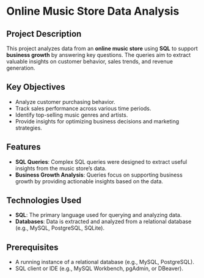 # Online Music Store Data Analysis

## Project Description
This project analyzes data from an **online music store** using **SQL** to support **business growth** by answering key questions. The queries aim to extract valuable insights on customer behavior, sales trends, and revenue generation.

## Key Objectives
- Analyze customer purchasing behavior.
- Track sales performance across various time periods.
- Identify top-selling music genres and artists.
- Provide insights for optimizing business decisions and marketing strategies.

## Features
- **SQL Queries**: Complex SQL queries were designed to extract useful insights from the music store’s data.
- **Business Growth Analysis**: Queries focus on supporting business growth by providing actionable insights based on the data.

## Technologies Used
- **SQL**: The primary language used for querying and analyzing data.
- **Databases**: Data is extracted and analyzed from a relational database (e.g., MySQL, PostgreSQL, SQLite).

## Prerequisites
- A running instance of a relational database (e.g., MySQL, PostgreSQL).
- SQL client or IDE (e.g., MySQL Workbench, pgAdmin, or DBeaver).


